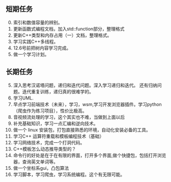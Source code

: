 ## 短期任务

0. 索引和数值容量的辨别。
1. 更新函数式编程文档，加入std::function部分，整理格式
2. 更新C++类型和内存占用（一）文档，整理格式。
4. 学习实践C++多线程。
5. 12.6号前把树内容学习完成。
6. 做一个学习计划。
## 长期任务

5. 深入思考汉诺塔问题，递归和迭代问题。深入学习递归和迭代。 还有归纳问题。迭代重复训练，递归真的很难学的。
6. 学习UML.
7. 早点学习前端技术（未来），学习，wsm,学习开发浏览器插件。学习python（爬虫作为练习项目），性价比极高。
8. 音视频流处理的学习，这个其实也不难，当做到上面以后
9. 补充基础知识，学习一点汇编和逆向技术。
10. 做一个 linux 安装包，打包直接熟悉的环境，自动化安装必备的工具。
11. 学习C++ 运算符重载和模板编程技术（基础）
12. 学习网络技术，完成一个打洞代码。
13. C++模板怎么动态推导类型的？
14. 命令行的好处是在于在有限的界面，打开多个界面,做个快捷包，包括打开浏览器，查询英文单词等。
15. 做一个坐标系gui，凸包算法
16. 学习脚本，学习爬虫，学习系统编程。这个有无限可能。